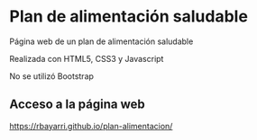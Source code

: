 # Plan de alimentación saludable
<p>Página web de un plan de alimentación saludable</p>
<p>Realizada con HTML5, CSS3 y Javascript</p>
<p>No se utilizó Bootstrap</p>

## Acceso a la página web
<a href="https://rbayarri.github.io/plan-alimentacion/" target="_blank">https://rbayarri.github.io/plan-alimentacion/</a>
